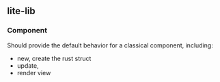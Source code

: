 ## lite-lib

### Component
Should provide the default behavior for a classical component, including:
- new, create the rust struct
- update, 
- render view